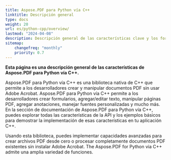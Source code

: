 ```yaml
---
title: Aspose.PDF para Python vía C++
linktitle: Descripción general
type: docs
weight: 20
url: es/python-cpp/overview/
lastmod: "2024-04-08"
description: Descripción general de las características clave y los formatos compatibles de Aspose.PDF para Python vía C++, así como el manual de instalación y licencia de la biblioteca.
sitemap:
    changefreq: "monthly"
    priority: 0.7
---
```


**Esta página es una descripción general de las características de Aspose.PDF para Python vía C++.**

Aspose.PDF para Python vía C++ es una biblioteca nativa de C++ que permite a los desarrolladores crear y manipular documentos PDF sin usar Adobe Acrobat. Aspose.PDF para Python vía C++ permite a los desarrolladores crear formularios, agregar/editar texto, manipular páginas PDF, agregar anotaciones, manejar fuentes personalizadas y mucho más. En la sección de documentación de Aspose.PDF para Python vía C++, puedes explorar todas las características de la API y los ejemplos básicos para demostrar la implementación de esas características en tu aplicación C++.

Usando esta biblioteca, puedes implementar capacidades avanzadas para crear archivos PDF desde cero o procesar completamente documentos PDF existentes sin instalar Adobe Acrobat.
 The Aspose.PDF for Python via C++ admite una amplia variedad de funciones.